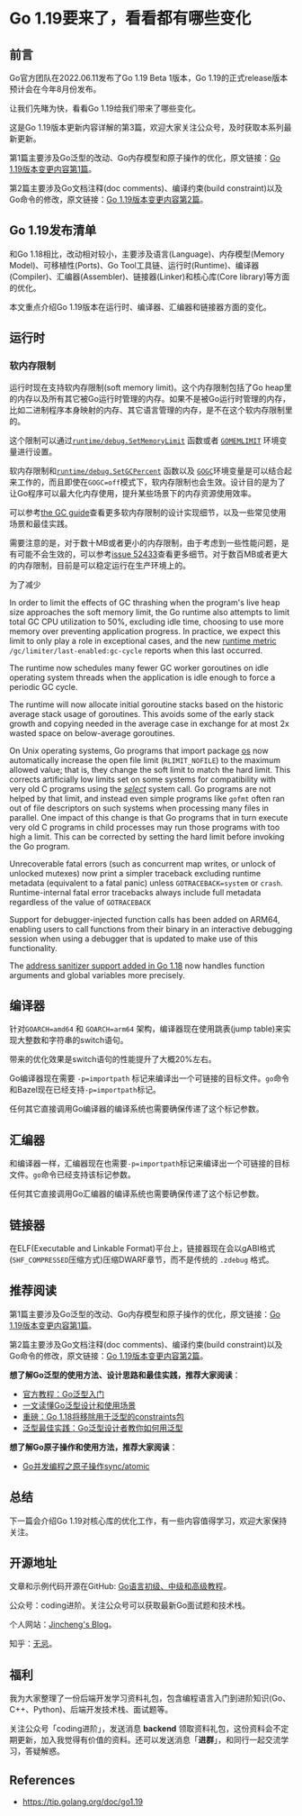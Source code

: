 # Go 1.19要来了，看看都有哪些变化

## 前言

Go官方团队在2022.06.11发布了Go 1.19 Beta 1版本，Go 1.19的正式release版本预计会在今年8月份发布。

让我们先睹为快，看看Go 1.19给我们带来了哪些变化。

这是Go 1.19版本更新内容详解的第3篇，欢迎大家关注公众号，及时获取本系列最新更新。

第1篇主要涉及Go泛型的改动、Go内存模型和原子操作的优化，原文链接：[Go 1.19版本变更内容第1篇](https://mp.weixin.qq.com/s?__biz=Mzg2MTcwNjc1Mg==&mid=2247484179&idx=1&sn=215ea3f092460118b2bc975935015874&chksm=ce124c7cf965c56a7c310b1059683d065810bd18368669d3d42a6cbbb0370d1593979a63620c#rd)。

第2篇主要涉及Go文档注释(doc comments)、编译约束(build constraint)以及Go命令的修改，原文链接：[Go 1.19版本变更内容第2篇](https://mp.weixin.qq.com/s?__biz=Mzg2MTcwNjc1Mg==&mid=2247484188&idx=1&sn=c14bafb1f89b3b3f988452c5a5f32884&chksm=ce124c73f965c5651a688c42561b02e38253b60943c77a0a6ad7b45621b4296d9e1acd47de7a#rd)。

## Go 1.19发布清单

和Go 1.18相比，改动相对较小，主要涉及语言(Language)、内存模型(Memory Model)、可移植性(Ports)、Go Tool工具链、运行时(Runtime)、编译器(Compiler)、汇编器(Assembler)、链接器(Linker)和核心库(Core library)等方面的优化。

本文重点介绍Go 1.19版本在运行时、编译器、汇编器和链接器方面的变化。

## 运行时

###  软内存限制

运行时现在支持软内存限制(soft memory limit)。这个内存限制包括了Go heap里的内存以及所有其它被Go运行时管理的内存。如果不是被Go运行时管理的内存，比如二进制程序本身映射的内存、其它语言管理的内存，是不在这个软内存限制里的。

这个限制可以通过[`runtime/debug.SetMemoryLimit`](https://tip.golang.org/pkg/runtime/debug/#SetMemoryLimit) 函数或者 [`GOMEMLIMIT`](https://tip.golang.org/pkg/runtime/#hdr-Environment_Variables) 环境变量进行设置。

软内存限制和[`runtime/debug.SetGCPercent`](https://tip.golang.org/pkg/runtime/debug/#SetGCPercent) 函数以及 [`GOGC`](https://tip.golang.org/pkg/runtime/#hdr-Environment_Variables)环境变量是可以结合起来工作的，而且即使在`GOGC=off`模式下，软内存限制也会生效。设计目的是为了让Go程序可以最大化内存使用，提升某些场景下的内存资源使用效率。

可以参考[the GC guide](https://tip.golang.org/doc/gc-guide)查看更多软内存限制的设计实现细节，以及一些常见使用场景和最佳实践。

需要注意的是，对于数十MB或者更小的内存限制，由于考虑到一些性能问题，是有可能不会生效的，可以参考[issue 52433](https://go.dev/issue/52433)查看更多细节。对于数百MB或者更大的内存限制，目前是可以稳定运行在生产环境上的。

为了减少

In order to limit the effects of GC thrashing when the program's live heap size approaches the soft memory limit, the Go runtime also attempts to limit total GC CPU utilization to 50%, excluding idle time, choosing to use more memory over preventing application progress. In practice, we expect this limit to only play a role in exceptional cases, and the new [runtime metric](https://tip.golang.org/pkg/runtime/metrics/#hdr-Supported_metrics) `/gc/limiter/last-enabled:gc-cycle` reports when this last occurred.

The runtime now schedules many fewer GC worker goroutines on idle operating system threads when the application is idle enough to force a periodic GC cycle.

The runtime will now allocate initial goroutine stacks based on the historic average stack usage of goroutines. This avoids some of the early stack growth and copying needed in the average case in exchange for at most 2x wasted space on below-average goroutines.



On Unix operating systems, Go programs that import package [os](https://tip.golang.org/pkg/os/) now automatically increase the open file limit (`RLIMIT_NOFILE`) to the maximum allowed value; that is, they change the soft limit to match the hard limit. This corrects artificially low limits set on some systems for compatibility with very old C programs using the [*select*](https://en.wikipedia.org/wiki/Select_(Unix)) system call. Go programs are not helped by that limit, and instead even simple programs like `gofmt` often ran out of file descriptors on such systems when processing many files in parallel. One impact of this change is that Go programs that in turn execute very old C programs in child processes may run those programs with too high a limit. This can be corrected by setting the hard limit before invoking the Go program.

Unrecoverable fatal errors (such as concurrent map writes, or unlock of unlocked mutexes) now print a simpler traceback excluding runtime metadata (equivalent to a fatal panic) unless `GOTRACEBACK=system` or `crash`. Runtime-internal fatal error tracebacks always include full metadata regardless of the value of `GOTRACEBACK`

Support for debugger-injected function calls has been added on ARM64, enabling users to call functions from their binary in an interactive debugging session when using a debugger that is updated to make use of this functionality.

The [address sanitizer support added in Go 1.18](https://tip.golang.org/doc/go1.18#go-build-asan) now handles function arguments and global variables more precisely.

## 编译器

针对`GOARCH=amd64` 和 `GOARCH=arm64` 架构，编译器现在使用跳表(jump table)来实现大整数和字符串的switch语句。

带来的优化效果是switch语句的性能提升了大概20%左右。

Go编译器现在需要 `-p=importpath` 标记来编译出一个可链接的目标文件。`go`命令和Bazel现在已经支持`-p=importpath`标记。

任何其它直接调用Go编译器的编译系统也需要确保传递了这个标记参数。

## 汇编器

和编译器一样，汇编器现在也需要`-p=importpath`标记来编译出一个可链接的目标文件。`go`命令已经支持该标记参数。

任何其它直接调用Go汇编器的编译系统也需要确保传递了这个标记参数。

## 链接器

在ELF(Executable and Linkable Format)平台上，链接器现在会以gABI格式(`SHF_COMPRESSED`压缩方式)压缩DWARF章节，而不是传统的 `.zdebug` 格式。

## 推荐阅读

第1篇主要涉及Go泛型的改动、Go内存模型和原子操作的优化，原文链接：[Go 1.19版本变更内容第1篇](https://mp.weixin.qq.com/s?__biz=Mzg2MTcwNjc1Mg==&mid=2247484179&idx=1&sn=215ea3f092460118b2bc975935015874&chksm=ce124c7cf965c56a7c310b1059683d065810bd18368669d3d42a6cbbb0370d1593979a63620c#rd)。

第2篇主要涉及Go文档注释(doc comments)、编译约束(build constraint)以及Go命令的修改，原文链接：[Go 1.19版本变更内容第2篇](https://mp.weixin.qq.com/s?__biz=Mzg2MTcwNjc1Mg==&mid=2247484188&idx=1&sn=c14bafb1f89b3b3f988452c5a5f32884&chksm=ce124c73f965c5651a688c42561b02e38253b60943c77a0a6ad7b45621b4296d9e1acd47de7a#rd)。

**想了解Go泛型的使用方法、设计思路和最佳实践，推荐大家阅读**：

* [官方教程：Go泛型入门](https://mp.weixin.qq.com/s?__biz=Mzg2MTcwNjc1Mg==&mid=2247483720&idx=1&sn=57ec4877dfd364a59deacf1e74a4fb66&chksm=ce124e27f965c731432dcc89d1e0563cf84baaef482eaa068a91bee61f10cf85b433923b83b4&token=1782465473&lang=zh_CN#rd)
* [一文读懂Go泛型设计和使用场景](https://mp.weixin.qq.com/s?__biz=Mzg2MTcwNjc1Mg==&mid=2247483731&idx=1&sn=b2258b28e2f3c16b065a5a1b22c15b0d&chksm=ce124e3cf965c72a6a22e0ed15deda8238567407bbd7157a79753fc8b605727ab2153009493c&token=1782465473&lang=zh_CN#rd)
* [重磅：Go 1.18将移除用于泛型的constraints包](https://mp.weixin.qq.com/s?__biz=Mzg2MTcwNjc1Mg==&mid=2247483855&idx=1&sn=6ab4aeb140a1a08268dc8a0284a6f375&chksm=ce124ea0f965c7b6776061960d71e4ffb30484a82041f5b1d4786c4b49c4ffabc07a28b1cd48&token=1782465473&lang=zh_CN#rd)
* [泛型最佳实践：Go泛型设计者教你如何用泛型](https://mp.weixin.qq.com/s?__biz=Mzg2MTcwNjc1Mg==&mid=2247484015&idx=1&sn=576b2d8b84b3a8ce5bdd6952c2b84062&chksm=ce124d00f965c416b07dcb81c4dcb9cf75859b2787d4f00ec8c80b37ca42e58cc651420a3b33&token=1782465473&lang=zh_CN#rd)

**想了解Go原子操作和使用方法，推荐大家阅读**：

* [Go并发编程之原子操作sync/atomic](https://mp.weixin.qq.com/s?__biz=Mzg2MTcwNjc1Mg==&mid=2247484082&idx=1&sn=934787c9829391ba743bd611818ad0e2&chksm=ce124dddf965c4cb7d0f2d9d001ab4b7d949fbe87c4c8b7ee8d7498946824ec9aa6581cfe986&token=1782465473&lang=zh_CN#rd)



## 总结

下一篇会介绍Go 1.19对核心库的优化工作，有一些内容值得学习，欢迎大家保持关注。



## 开源地址

文章和示例代码开源在GitHub: [Go语言初级、中级和高级教程](https://github.com/jincheng9/go-tutorial)。

公众号：coding进阶。关注公众号可以获取最新Go面试题和技术栈。

个人网站：[Jincheng's Blog](https://jincheng9.github.io/)。

知乎：[无忌](https://www.zhihu.com/people/thucuhkwuji)。



## 福利

我为大家整理了一份后端开发学习资料礼包，包含编程语言入门到进阶知识(Go、C++、Python)、后端开发技术栈、面试题等。

关注公众号「coding进阶」，发送消息 **backend** 领取资料礼包，这份资料会不定期更新，加入我觉得有价值的资料。还可以发送消息「**进群**」，和同行一起交流学习，答疑解惑。



## References

* https://tip.golang.org/doc/go1.19